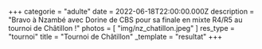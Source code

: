 +++
categorie = "adulte"
date = 2022-06-18T22:00:00.000Z
description = "Bravo à Nzambé avec Dorine de CBS pour sa finale en mixte R4/R5 au tournoi de Châtillon !"
photos = [ "img/nz_chatillon.jpeg" ]
res_type = "tournoi"
title = "Tournoi de Châtillon"
_template = "resultat"
+++

